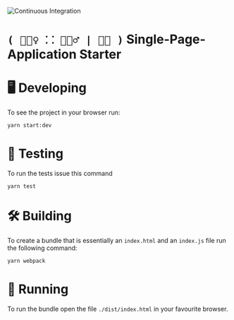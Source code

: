 ![Continuous Integration](https://github.com/rowtype-yoga/ry-starter-spa/workflows/Continuous%20Integration/badge.svg)

# `( 🧘🏿‍♀️ ⸬ 🧘🏽‍♂️ | 🧘🏻 )` Single-Page-Application Starter

# 🖥 Developing
To see the project in your browser run:

```sh
yarn start:dev
```

# 🧪 Testing
To run the tests issue this command

```sh
yarn test
```

# 🛠 Building
To create a bundle that is essentially an `index.html` and an `index.js` file run the following command:

```sh
yarn webpack
```

# 👟 Running
To run the bundle open the file `./dist/index.html` in your favourite browser.
